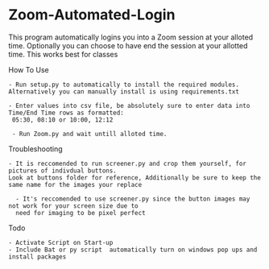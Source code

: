 # Zoom-Automated-Login

This program automatically logins you into a Zoom session at your alloted time. Optionally you can choose to have end the session at your allotted time.
This works best for classes

How To Use
```
- Run setup.py to automatically to install the required modules. Alternatively you can manually install is using requirements.txt

- Enter values into csv file, be absolutely sure to enter data into Time/End Time rows as formatted:
 05:30, 08:10 or 10:00, 12:12
 
 - Run Zoom.py and wait untill alloted time.
```

Troubleshooting 
```
- It is reccomended to run screener.py and crop them yourself, for pictures of indivdual buttons. 
Look at buttons folder for reference, Additionally be sure to keep the same name for the images your replace

  - It's reccomended to use screener.py since the button images may not work for your screen size due to 
  need for imaging to be pixel perfect
```

Todo
```
- Activate Script on Start-up
- Include Bat or py script  automatically turn on windows pop ups and install packages
```

